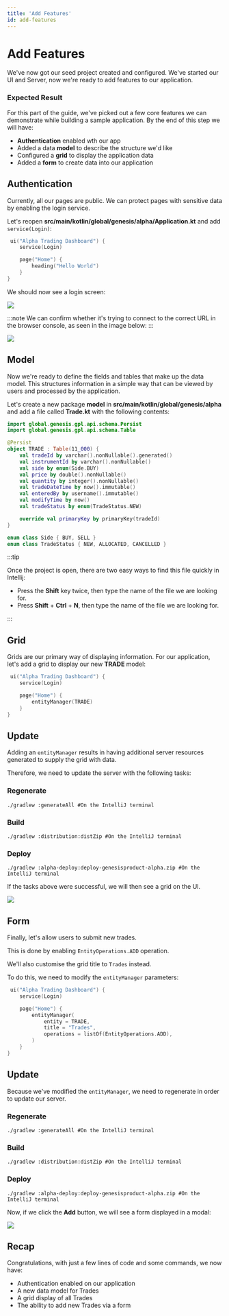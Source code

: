 ```yaml
---
title: 'Add Features'
id: add-features
---
```


# Add Features

We've now got our seed project created and configured. We've started our UI and Server, now we're ready to add features to our application.

### Expected Result

For this part of the guide, we've picked out a few core features we can demonstrate while building a sample application. By the end of this step we will have:

- **Authentication** enabled wth our app
- Added a data **model** to describe the structure we'd like
- Configured a **grid** to display the application data
- Added a **form** to create data into our application

## Authentication

Currently, all our pages are public. We can protect pages with sensitive data by enabling the login service.

Let's reopen **src/main/kotlin/global/genesis/alpha/Application.kt** and add `service(Login)`:

```kotlin
 ui("Alpha Trading Dashboard") {
    service(Login)

    page("Home") {
        heading("Hello World")
    }
}
```

We should now see a login screen:

![](/img/gpl-seed-login.png)

:::note
We can confirm whether it's trying to connect to the correct URL in the browser console, as seen in the image below:
:::

![](/img/gpl-seed-host.png)

## Model

Now we're ready to define the fields and tables that make up the data model. This structures information in a simple way that can be viewed by users and processed by the application.

Let's create a new package **model** in **src/main/kotlin/global/genesis/alpha** and add a file called **Trade.kt** with the following contents:

```kotlin
import global.genesis.gpl.api.schema.Persist
import global.genesis.gpl.api.schema.Table

@Persist
object TRADE : Table(11_000) {
    val tradeId by varchar().nonNullable().generated()
    val instrumentId by varchar().nonNullable()
    val side by enum(Side.BUY)
    val price by double().nonNullable()
    val quantity by integer().nonNullable()
    val tradeDateTime by now().immutable()
    val enteredBy by username().immutable()
    val modifyTime by now()
    val tradeStatus by enum(TradeStatus.NEW)

    override val primaryKey by primaryKey(tradeId)
}

enum class Side { BUY, SELL }
enum class TradeStatus { NEW, ALLOCATED, CANCELLED }
```

:::tip

Once the project is open, there are two easy ways to find this file quickly in Intellij:

- Press the **Shift** key twice, then type the name of the file we are looking for.
- Press **Shift** + **Ctrl** + **N**, then type the name of the file we are looking for.

:::

## Grid

Grids are our primary way of displaying information. For our application, let's add a grid to display our new **TRADE** model:

```kotlin
 ui("Alpha Trading Dashboard") {
    service(Login)

    page("Home") {
        entityManager(TRADE)
    }
}
```

## Update

Adding an `entityManager` results in having additional server resources generated to supply the grid with data.

Therefore, we need to update the server with the following tasks:

### Regenerate

```shell
./gradlew :generateAll #On the IntelliJ terminal
```

### Build

```shell
./gradlew :distribution:distZip #On the IntelliJ terminal
```

### Deploy

```shell
./gradlew :alpha-deploy:deploy-genesisproduct-alpha.zip #On the IntelliJ terminal
```

If the tasks above were successful, we will then see a grid on the UI.

![](/img/gpl-seed-grid.png)

## Form

Finally, let's allow users to submit new trades.

This is done by enabling `EntityOperations.ADD` operation.

We'll also customise the grid title to `Trades` instead.

To do this, we need to modify the `entityManager` parameters:

```kotlin
 ui("Alpha Trading Dashboard") {
    service(Login)

    page("Home") {
        entityManager(
            entity = TRADE, 
            title = "Trades", 
            operations = listOf(EntityOperations.ADD),
        )
    }
}
```

## Update

Because we've modified the `entityManager`, we need to regenerate in order to update our server.

### Regenerate

```shell
./gradlew :generateAll #On the IntelliJ terminal
```

### Build

```shell
./gradlew :distribution:distZip #On the IntelliJ terminal
```

### Deploy

```shell
./gradlew :alpha-deploy:deploy-genesisproduct-alpha.zip #On the IntelliJ terminal
```

Now, if we click the **Add** button, we will see a form displayed in a modal:

![](/img/gpl-seed-form.png)

## Recap

Congratulations, with just a few lines of code and some commands, we now have:

- Authentication enabled on our application
- A new data model for Trades
- A grid display of all Trades
- The ability to add new Trades via a form